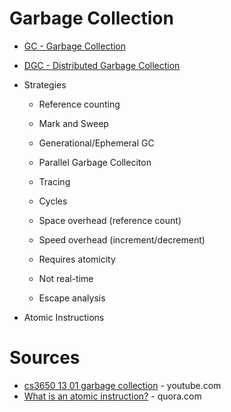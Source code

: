 # Garbage Collection

- [GC - Garbage Collection](https://en.wikipedia.org/wiki/Garbage_collection_(computer_science))
- [DGC - Distributed Garbage Collection](https://en.wikipedia.org/wiki/Distributed_garbage_collection) <br/>
- Strategies
  - Reference counting
  - Mark and Sweep
  - Generational/Ephemeral GC

  - Parallel Garbage Colleciton
  - Tracing
  - Cycles
  - Space overhead (reference count)
  - Speed overhead (increment/decrement)
  - Requires atomicity
  - Not real-time
  - Escape analysis

- Atomic Instructions

# Sources
- [cs3650 13 01 garbage collection](https://www.youtube.com/watch?v=HEdQMEh1t2M) - youtube.com
- [What is an atomic instruction?](https://www.quora.com/What-is-an-atomic-instruction) - quora.com